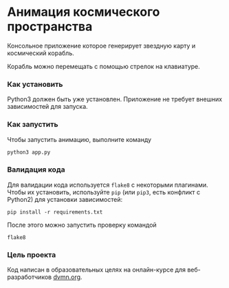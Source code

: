 # Анимация космического пространства

Консольное приложение которое генерирует звездную карту и космический корабль. 

Корабль можно перемещать с помощью стрелок на клавиатуре.


### Как установить
Python3 должен быть уже установлен. Приложение не требует внешних зависимостей для запуска.

### Как запустить
Чтобы запустить анимацию, выполните команду 
```py
python3 app.py
```

### Валидация кода
Для валидации кода используется `flake8` с некоторыми плагинами. Чтобы их установить, 
используйте `pip` (или `pip3`, есть конфликт с Python2) для установки зависимостей:
```shell script
pip install -r requirements.txt
```

После этого можно запустить проверку командой 
```shell script
flake8
```

### Цель проекта
Код написан в образовательных целях на онлайн-курсе для веб-разработчиков [dvmn.org](https://dvmn.org/).